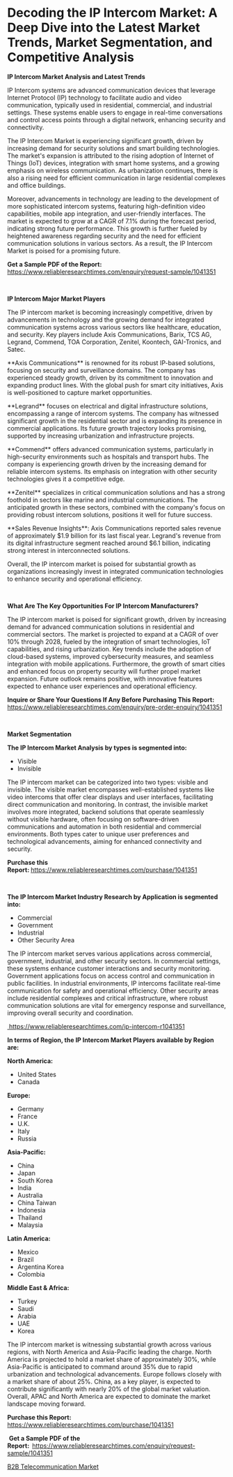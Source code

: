 <p><h1>Decoding the IP Intercom Market: A Deep Dive into the Latest Market Trends, Market Segmentation, and Competitive Analysis</h1></p><p><strong>IP Intercom Market Analysis and Latest Trends</strong></p>
<p><p>IP Intercom systems are advanced communication devices that leverage Internet Protocol (IP) technology to facilitate audio and video communication, typically used in residential, commercial, and industrial settings. These systems enable users to engage in real-time conversations and control access points through a digital network, enhancing security and connectivity.</p><p>The IP Intercom Market is experiencing significant growth, driven by increasing demand for security solutions and smart building technologies. The market's expansion is attributed to the rising adoption of Internet of Things (IoT) devices, integration with smart home systems, and a growing emphasis on wireless communication. As urbanization continues, there is also a rising need for efficient communication in large residential complexes and office buildings.</p><p>Moreover, advancements in technology are leading to the development of more sophisticated intercom systems, featuring high-definition video capabilities, mobile app integration, and user-friendly interfaces. The market is expected to grow at a CAGR of 7.1% during the forecast period, indicating strong future performance. This growth is further fueled by heightened awareness regarding security and the need for efficient communication solutions in various sectors. As a result, the IP Intercom Market is poised for a promising future.</p></p>
<p><strong>Get a Sample PDF of the Report:&nbsp;</strong> <a href="https://www.reliableresearchtimes.com/enquiry/request-sample/1041351?utm_campaign=2271&utm_medium=2&utm_source=Github&utm_content=ia&utm_term=15022025&utm_id=ip-intercom">https://www.reliableresearchtimes.com/enquiry/request-sample/1041351</a></p>
<p>&nbsp;</p>
<p><strong>IP Intercom Major Market Players</strong></p>
<p><p>The IP intercom market is becoming increasingly competitive, driven by advancements in technology and the growing demand for integrated communication systems across various sectors like healthcare, education, and security. Key players include Axis Communications, Barix, TCS AG, Legrand, Commend, TOA Corporation, Zenitel, Koontech, GAI-Tronics, and Satec.</p><p>**Axis Communications** is renowned for its robust IP-based solutions, focusing on security and surveillance domains. The company has experienced steady growth, driven by its commitment to innovation and expanding product lines. With the global push for smart city initiatives, Axis is well-positioned to capture market opportunities.</p><p>**Legrand** focuses on electrical and digital infrastructure solutions, encompassing a range of intercom systems. The company has witnessed significant growth in the residential sector and is expanding its presence in commercial applications. Its future growth trajectory looks promising, supported by increasing urbanization and infrastructure projects.</p><p>**Commend** offers advanced communication systems, particularly in high-security environments such as hospitals and transport hubs. The company is experiencing growth driven by the increasing demand for reliable intercom systems. Its emphasis on integration with other security technologies gives it a competitive edge.</p><p>**Zenitel** specializes in critical communication solutions and has a strong foothold in sectors like marine and industrial communications. The anticipated growth in these sectors, combined with the company's focus on providing robust intercom solutions, positions it well for future success. </p><p>**Sales Revenue Insights**: Axis Communications reported sales revenue of approximately $1.9 billion for its last fiscal year. Legrand's revenue from its digital infrastructure segment reached around $6.1 billion, indicating strong interest in interconnected solutions.</p><p>Overall, the IP intercom market is poised for substantial growth as organizations increasingly invest in integrated communication technologies to enhance security and operational efficiency.</p></p>
<p>&nbsp;</p>
<p><strong>What Are The Key Opportunities For IP Intercom Manufacturers?</strong></p>
<p><p>The IP intercom market is poised for significant growth, driven by increasing demand for advanced communication solutions in residential and commercial sectors. The market is projected to expand at a CAGR of over 10% through 2028, fueled by the integration of smart technologies, IoT capabilities, and rising urbanization. Key trends include the adoption of cloud-based systems, improved cybersecurity measures, and seamless integration with mobile applications. Furthermore, the growth of smart cities and enhanced focus on property security will further propel market expansion. Future outlook remains positive, with innovative features expected to enhance user experiences and operational efficiency.</p></p>
<p><strong>Inquire or Share Your Questions If Any Before Purchasing This Report:</strong> <a href="https://www.reliableresearchtimes.com/enquiry/pre-order-enquiry/1041351?utm_campaign=2271&utm_medium=2&utm_source=Github&utm_content=ia&utm_term=15022025&utm_id=ip-intercom">https://www.reliableresearchtimes.com/enquiry/pre-order-enquiry/1041351</a></p>
<p>&nbsp;</p>
<p><strong>Market Segmentation</strong></p>
<p><strong>The IP Intercom Market Analysis by types is segmented into:</strong></p>
<p><ul><li>Visible</li><li>Invisible</li></ul></p>
<p><p>The IP intercom market can be categorized into two types: visible and invisible. The visible market encompasses well-established systems like video intercoms that offer clear displays and user interfaces, facilitating direct communication and monitoring. In contrast, the invisible market involves more integrated, backend solutions that operate seamlessly without visible hardware, often focusing on software-driven communications and automation in both residential and commercial environments. Both types cater to unique user preferences and technological advancements, aiming for enhanced connectivity and security.</p></p>
<p><strong>Purchase this Report:&nbsp;</strong><a href="https://www.reliableresearchtimes.com/purchase/1041351?utm_campaign=2271&utm_medium=2&utm_source=Github&utm_content=ia&utm_term=15022025&utm_id=ip-intercom">https://www.reliableresearchtimes.com/purchase/1041351</a></p>
<p>&nbsp;</p>
<p><strong>The IP Intercom Market Industry Research by Application is segmented into:</strong></p>
<p><ul><li>Commercial</li><li>Government</li><li>Industrial</li><li>Other Security Area</li></ul></p>
<p><p>The IP intercom market serves various applications across commercial, government, industrial, and other security sectors. In commercial settings, these systems enhance customer interactions and security monitoring. Government applications focus on access control and communication in public facilities. In industrial environments, IP intercoms facilitate real-time communication for safety and operational efficiency. Other security areas include residential complexes and critical infrastructure, where robust communication solutions are vital for emergency response and surveillance, improving overall security and coordination.</p></p>
<p><a href="https://www.reliableresearchtimes.com/ip-intercom-r1041351?utm_campaign=2271&utm_medium=2&utm_source=Github&utm_content=ia&utm_term=15022025&utm_id=ip-intercom">&nbsp;https://www.reliableresearchtimes.com/ip-intercom-r1041351</a></p>
<p><strong>In terms of Region, the IP Intercom Market Players available by Region are:</strong></p>
<p>
    <p> <strong> North America: </strong>
        <ul>
            <li>United States</li>
            <li>Canada</li>
        </ul>
        </p> 
    <p> <strong> Europe: </strong>
        <ul>
            <li>Germany</li>
            <li>France</li>
            <li>U.K.</li>
            <li>Italy</li>
            <li>Russia</li>
        </ul>
        </p> 
    <p> <strong> Asia-Pacific: </strong>
        <ul>
            <li>China</li>
            <li>Japan</li>
            <li>South Korea</li>
            <li>India</li>
            <li>Australia</li>
            <li>China Taiwan</li>
            <li>Indonesia</li>
            <li>Thailand</li>
            <li>Malaysia</li>
        </ul>
        </p> 
    <p> <strong> Latin America: </strong>
        <ul>
            <li>Mexico</li>
            <li>Brazil</li>
            <li>Argentina Korea</li>
            <li>Colombia</li>
        </ul>
        </p> 
    <p> <strong> Middle East & Africa: </strong>
        <ul>
            <li>Turkey</li>
            <li>Saudi</li>
            <li>Arabia</li>
            <li>UAE</li>
            <li>Korea</li>
        </ul>
    </p>
    </p>
<p><p>The IP intercom market is witnessing substantial growth across various regions, with North America and Asia-Pacific leading the charge. North America is projected to hold a market share of approximately 30%, while Asia-Pacific is anticipated to command around 35% due to rapid urbanization and technological advancements. Europe follows closely with a market share of about 25%. China, as a key player, is expected to contribute significantly with nearly 20% of the global market valuation. Overall, APAC and North America are expected to dominate the market landscape moving forward.</p></p>
<p><strong>Purchase this Report: </strong><a href="https://www.reliableresearchtimes.com/purchase/1041351?utm_campaign=2271&utm_medium=2&utm_source=Github&utm_content=ia&utm_term=15022025&utm_id=ip-intercom">https://www.reliableresearchtimes.com/purchase/1041351</a></p>
<p>&nbsp;<strong>Get a Sample PDF of the Report:&nbsp;&nbsp;</strong><a href="https://www.reliableresearchtimes.com/enquiry/request-sample/1041351?utm_campaign=2271&utm_medium=2&utm_source=Github&utm_content=ia&utm_term=15022025&utm_id=ip-intercom">https://www.reliableresearchtimes.com/enquiry/request-sample/1041351</a></p>
<p><strong></strong></p>
<p><p><a href="https://github.com/osbornrdaflalo/Market-Research-Report-List-1/blob/main/b2b-telecommunication-market.md?utm_campaign=2271&utm_medium=2&utm_source=Github&utm_content=ia&utm_term=15022025&utm_id=ip-intercom">B2B Telecommunication Market</a></p></p>